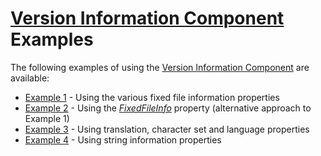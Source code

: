 # [Version Information Component](../index.md) Examples #

The following examples of using the [Version Information Component](../index.md) are available:

* [Example 1](./Examples/Example1.md) - Using the various fixed file information properties
* [Example 2](./Examples/Example2.md) - Using the _[FixedFileInfo](./API/TPJVersionInfo-FixedFileInfo.md)_ property (alternative approach to Example 1)
* [Example 3](./Examples/Example3.md) - Using translation, character set and language properties
* [Example 4](./Examples/Example4.md) - Using string information properties

